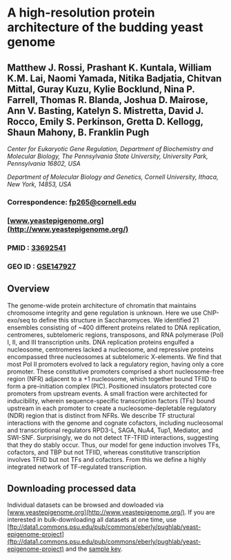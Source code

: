 # A high-resolution protein architecture of the budding yeast genome

## Matthew J. Rossi, Prashant K. Kuntala, William K.M. Lai, Naomi Yamada, Nitika Badjatia, Chitvan Mittal, Guray Kuzu, Kylie Bocklund, Nina P. Farrell, Thomas R. Blanda, Joshua D. Mairose, Ann V. Basting, Katelyn S. Mistretta, David J. Rocco, Emily S. Perkinson, Gretta D. Kellogg, Shaun Mahony, B. Franklin Pugh

*Center for Eukaryotic Gene Regulation, Department of Biochemistry and Molecular Biology, The Pennsylvania State University, University Park, Pennsylvania 16802, USA*

*Department of Molecular Biology and Genetics, Cornell University, Ithaca, New York, 14853, USA*

### Correspondence: fp265@cornell.edu

### [www.yeastepigenome.org](http://www.yeastepigenome.org/)
### PMID : [33692541](https://pubmed.ncbi.nlm.nih.gov/33692541/)
### GEO ID : [GSE147927](https://www.ncbi.nlm.nih.gov/geo/query/acc.cgi?acc=GSE147927)

## Overview
The genome-wide protein architecture of chromatin that maintains chromosome integrity and gene regulation is unknown. Here we use ChIP-exo/seq to define this structure in Saccharomyces. We identified 21 ensembles consisting of ~400 different proteins related to DNA replication, centromeres, subtelomeric regions, transposons, and RNA polymerase (Pol) I, II, and III transcription units. DNA replication proteins engulfed a nucleosome, centromeres lacked a nucleosome, and repressive proteins encompassed three nucleosomes at subtelomeric X-elements. We find that most Pol II promoters evolved to lack a regulatory region, having only a core promoter. These constitutive promoters comprised a short nucleosome-free region (NFR) adjacent to a +1 nucleosome, which together bound TFIID to form a pre-initiation complex (PIC). Positioned insulators protected core promoters from upstream events. A small fraction were architected for inducibility, wherein sequence-specific transcription factors (TFs) bound upstream in each promoter to create a nucleosome-depletable regulatory (NDR) region that is distinct from NFRs. We describe TF structural interactions with the genome and cognate cofactors, including nucleosomal and transcriptional regulators RPD3-L, SAGA, NuA4, Tup1, Mediator, and SWI-SNF. Surprisingly, we do not detect TF-TFIID interactions, suggesting that they do stably occur. Thus, our model for gene induction involves TFs, cofactors, and TBP but not TFIID, whereas constitutive transcription involves TFIID but not TFs and cofactors. From this we define a highly integrated network of TF-regulated transcription.

## Downloading processed data
Individual datasets can be browsed and dowloaded via [www.yeastepigenome.org](http://www.yeastepigenome.org/). If you are interested in bulk-downloading all datasets at one time, use [ftp://data1.commons.psu.edu/pub/commons/eberly/pughlab/yeast-epigenome-project](ftp://data1.commons.psu.edu/pub/commons/eberly/pughlab/yeast-epigenome-project) and the [sample key](02_References_and_Features_Files/sample-key.tab).
